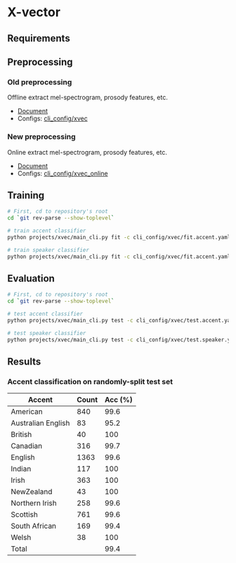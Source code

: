 # X-vector

## Requirements

## Preprocessing

### Old preprocessing
Offline extract mel-spectrogram, prosody features, etc.
- [Document](/README.md#preprocessing)
- Configs: [cli_config/xvec](/cli_config/xvec/)

### New preprocessing
Online extract mel-spectrogram, prosody features, etc.
- [Document](/src/data/README.md)
- Configs: [cli_config/xvec_online](cli_config/xvec_online)

## Training

```bash
# First, cd to repository's root
cd `git rev-parse --show-toplevel`

# train accent classifier
python projects/xvec/main_cli.py fit -c cli_config/xvec/fit.accent.yaml

# train speaker classifier
python projects/xvec/main_cli.py fit -c cli_config/xvec/fit.accent.yaml
```

## Evaluation

```bash
# First, cd to repository's root
cd `git rev-parse --show-toplevel`

# test accent classifier
python projects/xvec/main_cli.py test -c cli_config/xvec/test.accent.yaml --ckpt_path <ckpt_path>

# test speaker classifier
python projects/xvec/main_cli.py test -c cli_config/xvec/test.speaker.yaml --ckpt_path <ckpt_path>
```

## Results
### Accent classification on randomly-split test set
| Accent | Count | Acc (\%) |
| --- | --- | --- |
| American | 840 | 99.6 |
| Australian English | 83 | 95.2 |
| British | 40 | 100 |
| Canadian | 316 | 99.7 |
| English | 1363 | 99.6 |
| Indian | 117 | 100 |
| Irish | 363 | 100 |
| NewZealand | 43 | 100 |
| Northern Irish | 258 | 99.6 |
| Scottish | 761 | 99.6 |
| South African | 169 | 99.4 |
| Welsh | 38 | 100 |
| Total || 99.4 |

